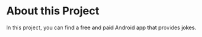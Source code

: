 # About this Project

In this project, you can find a free and paid Android app that provides jokes.

